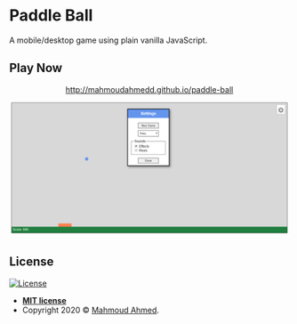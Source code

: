 # Paddle Ball
A mobile/desktop game using plain vanilla JavaScript.



Play Now
---
<center>
<a href="http://mahmoudahmedd.github.io/paddle-ball">http://mahmoudahmedd.github.io/paddle-ball</a>
</center>

![](_screenshot.png)


License
---
[![License](http://img.shields.io/:license-mit-blue.svg?style=flat-square)](http://badges.mit-license.org)

- **[MIT license](http://opensource.org/licenses/mit-license.php)**
- Copyright 2020 © <a href="http://mahmoud-ahmed.me/" target="_blank">Mahmoud Ahmed</a>.
